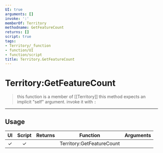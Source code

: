 ```yaml
---
UI: true
arguments: []
invoke: ':'
memberOf: Territory
methodname: GetFeatureCount
returns: []
script: true
tags:
- Territory/_function
- function/UI
- function/script
title: Territory.GetFeatureCount
---
```

# Territory:GetFeatureCount
> this function is a member of [[Territory]]
> this method expects an implicit "self" argument. invoke it with `:`
-----
## Usage
|  UI | Script | Returns | Function | Arguments |
|:---:|:------:|-------:|:--------:|:---------|
|✓|✓||Territory:GetFeatureCount||
